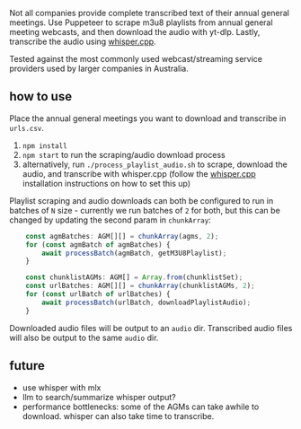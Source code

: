 Not all companies provide complete transcribed text of their annual general meetings. Use Puppeteer to scrape m3u8 playlists from annual general meeting webcasts, and then download the audio with yt-dlp. Lastly, transcribe the audio using [whisper.cpp](https://github.com/ggerganov/whisper.cpp).

Tested against the most commonly used webcast/streaming service providers used by larger companies in Australia.

## how to use
Place the annual general meetings you want to download and transcribe in `urls.csv`.

1. `npm install`
2. `npm start` to run the scraping/audio download process
3. alternatively, run `./process_playlist_audio.sh` to scrape, download the audio, and transcribe with whisper.cpp (follow the [whisper.cpp](https://github.com/ggerganov/whisper.cpp) installation instructions on how to set this up)

Playlist scraping and audio downloads can both be configured to run in batches of `N` size - currently we run batches of `2` for both, but this can be changed by updating the second param in `chunkArray`:
```ts
    const agmBatches: AGM[][] = chunkArray(agms, 2);
    for (const agmBatch of agmBatches) {
        await processBatch(agmBatch, getM3U8Playlist);
    }

    const chunklistAGMs: AGM[] = Array.from(chunklistSet);
    const urlBatches: AGM[][] = chunkArray(chunklistAGMs, 2);
    for (const urlBatch of urlBatches) {
        await processBatch(urlBatch, downloadPlaylistAudio);
    }
```

Downloaded audio files will be output to an `audio` dir. Transcribed audio files will also be output to the same `audio` dir.

## future
- use whisper with mlx
- llm to search/summarize whisper output?
- performance bottlenecks: some of the AGMs can take awhile to download. whisper can also take time to transcribe.